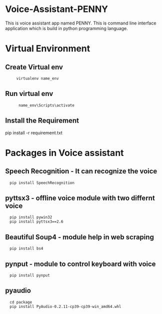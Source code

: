 # Voice-Assistant-PENNY
This is voice assistant app named PENNY. This is command line interface application which is build in python programming language. 

# Virtual Environment 
   ## Create Virtual env
         virtualenv name_env
   ## Run virtual env
          name_env\Scripts\activate

## Install the Requirement
   pip install -r requirement.txt

#  Packages in Voice assistant
   ## Speech Recognition - It can recognize the voice 
      pip install SpeechRecognition
   ## pyttsx3 - offline voice module with two differnt voice
      pip install pywin32
      pip install pyttsx3==2.6
   ## Beautiful Soup4 - module help in web scraping
      pip install bs4
   ## pynput - module to control keyboard with voice
      pip install pynput
   ## pyaudio 
      cd package
      pip install PyAudio-0.2.11-cp39-cp39-win_amd64.whl
      
